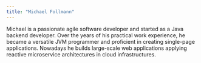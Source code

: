 ```yaml
---
title: "Michael Follmann"
---
```


Michael is a passionate agile software developer and started as a Java
backend developer. Over the years of his practical work experience, he
became a versatile JVM programmer and proficient in creating single-page
applications. Nowadays he builds large-scale web applications applying
reactive microservice architectures in cloud infrastructures.
